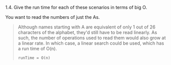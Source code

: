 1.4. Give the run time for each of these scenarios in terms of big O.

You want to read the numbers of just the As.

> Although names starting with A are equivalent of only 1 out of 26 characters of the alphabet, they'd still have to be read linearly. As such, the number of operations used to read them would also grow at a linear rate. In which case, a linear search could be used, which has a run time of O(n).
> 
> ```
> runTime = O(n)
> ```
>
> 
